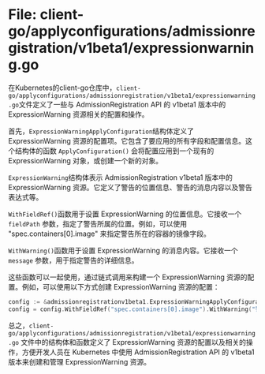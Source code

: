 # File: client-go/applyconfigurations/admissionregistration/v1beta1/expressionwarning.go

在Kubernetes的client-go仓库中，`client-go/applyconfigurations/admissionregistration/v1beta1/expressionwarning.go`文件定义了一些与 AdmissionRegistration API 的 v1beta1 版本中的 ExpressionWarning 资源相关的配置和操作。

首先，`ExpressionWarningApplyConfiguration`结构体定义了 ExpressionWarning 资源的配置项。它包含了要应用的所有字段和配置信息。这个结构体的函数 `ApplyConfiguration()` 会将配置应用到一个现有的 ExpressionWarning 对象，或创建一个新的对象。

`ExpressionWarning`结构体表示 AdmissionRegistration v1beta1 版本中的 ExpressionWarning 资源。它定义了警告的位置信息、警告的消息内容以及警告表达式等。

`WithFieldRef()`函数用于设置 ExpressionWarning 的位置信息。它接收一个 `fieldPath` 参数，指定了警告所属的位置。例如，可以使用 "spec.containers[0].image" 来指定警告所在的容器的镜像字段。

`WithWarning()`函数用于设置 ExpressionWarning 的消息内容。它接收一个 `message` 参数，用于指定警告的详细信息。

这些函数可以一起使用，通过链式调用来构建一个 ExpressionWarning 资源的配置。例如，可以使用以下方式创建 ExpressionWarning 资源的配置：

```go
config := &admissionregistrationv1beta1.ExpressionWarningApplyConfiguration{}
config = config.WithFieldRef("spec.containers[0].image").WithWarning("警告：使用了不受信任的镜像。")
```

总之，`client-go/applyconfigurations/admissionregistration/v1beta1/expressionwarning.go` 文件中的结构体和函数定义了 ExpressionWarning 资源的配置以及相关的操作，方便开发人员在 Kubernetes 中使用 AdmissionRegistration API 的 v1beta1 版本来创建和管理 ExpressionWarning 资源。

